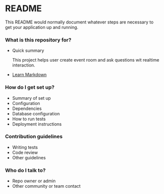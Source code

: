 # README #

This README would normally document whatever steps are necessary to get your application up and running.

### What is this repository for? ###

* Quick summary

  This project helps user create event room and ask questions wit realtime interaction. 

* [Learn Markdown](https://bitbucket.org/tutorials/markdowndemo)

### How do I get set up? ###

* Summary of set up
* Configuration
* Dependencies
* Database configuration
* How to run tests
* Deployment instructions

### Contribution guidelines ###

* Writing tests
* Code review
* Other guidelines

### Who do I talk to? ###

* Repo owner or admin
* Other community or team contact
